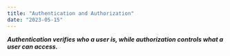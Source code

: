 ```yaml
---
title: "Authentication and Authorization"
date: "2023-05-15"
---
```


***Authentication verifies who a user is, while authorization controls what a user can access.***
